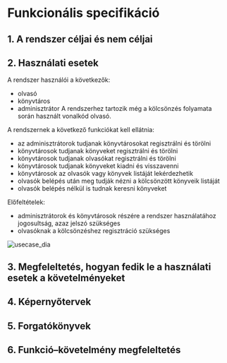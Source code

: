 # Funkcionális specifikáció

## 1. A rendszer céljai és nem céljai

## 2. Használati esetek
A rendszer használói a következők:
*	olvasó
*	könyvtáros
*	adminisztrátor
A rendszerhez tartozik még a kölcsönzés folyamata során használt vonalkód olvasó.

A rendszernek a következő funkciókat kell ellátnia:
*	az adminisztrátorok tudjanak könyvtárosokat regisztrálni és törölni
*	könyvtárosok tudjanak könyveket regisztrálni és törölni
*	könyvtárosok tudjanak olvasókat regisztrálni és törölni
*	könyvtárosok tudjanak könyveket kiadni és visszavenni
*	könyvtárosok az olvasók vagy könyvek listáját lekérdezhetik
*	olvasók belépés után meg tudják nézni a kölcsönzött könyveik listáját
*	olvasók belépés nélkül is tudnak keresni könyveket

Előfeltételek:
*	adminisztrátorok és könyvtárosok részére a rendszer használatához jogosultság, azaz jelszó szükséges
*	olvasóknak a kölcsönzéshez regisztráció szükséges

![usecase_dia](/image/usecasedia.jpg)
## 3. Megfeleltetés, hogyan fedik le a használati esetek a követelményeket

## 4. Képernyőtervek

## 5. Forgatókönyvek

## 6. Funkció–követelmény megfeleltetés
